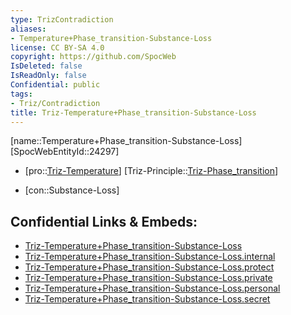 ```yaml
---
type: TrizContradiction
aliases:
- Temperature+Phase_transition-Substance-Loss
license: CC BY-SA 4.0
copyright: https://github.com/SpocWeb
IsDeleted: false
IsReadOnly: false
Confidential: public
tags: 
- Triz/Contradiction
title: Triz-Temperature+Phase_transition-Substance-Loss
---
```

[name::Temperature+Phase_transition-Substance-Loss]
[SpocWebEntityId::24297]
+ [pro::[Triz-Temperature](tech/Triz/Parameter/Triz-Temperature.md)]
[Triz-Principle::[Triz-Phase_transition](tech/Triz/Principle/Triz-Phase_transition.md)]
- [con::Substance-Loss]



## Confidential Links & Embeds: 
- [Triz-Temperature+Phase_transition-Substance-Loss](../../../../_public/tech/Triz/Contradict/Triz-Temperature+Phase_transition-Substance-Loss.md) 
- [Triz-Temperature+Phase_transition-Substance-Loss.internal](../../../../_internal/tech/Triz/Contradict/Triz-Temperature+Phase_transition-Substance-Loss.internal.md) 
- [Triz-Temperature+Phase_transition-Substance-Loss.protect](../../../../_protect/tech/Triz/Contradict/Triz-Temperature+Phase_transition-Substance-Loss.protect.md) 
- [Triz-Temperature+Phase_transition-Substance-Loss.private](../../../../_private/tech/Triz/Contradict/Triz-Temperature+Phase_transition-Substance-Loss.private.md) 
- [Triz-Temperature+Phase_transition-Substance-Loss.personal](../../../../_personal/tech/Triz/Contradict/Triz-Temperature+Phase_transition-Substance-Loss.personal.md) 
- [Triz-Temperature+Phase_transition-Substance-Loss.secret](../../../../_secret/tech/Triz/Contradict/Triz-Temperature+Phase_transition-Substance-Loss.secret.md) 
